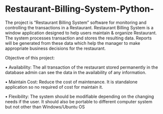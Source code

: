 # Restaurant-Billing-System-Python-

The project is “Restaurant Billing System” software for monitoring and controlling the
transactions in a Restaurant. Restaurant Billing System is a window application designed to help
users maintain & organize Restaurant. The system processes transaction and stores the resulting
data. Reports will be generated from these data which help the manager to make appropriate
business decisions for the restaurant.

Objective of this project:

• Availability: The all transaction of the restaurant stored permanently in the database admin
can see the data in the availability of any information.

• Maintain Cost: Reduce the cost of maintenance. It is standalone application so no required
of cost for maintain it.

• Flexibility: The system should be modifiable depending on the changing needs if the user.
It should also be portable to different computer system but not other than Windows/Ubuntu
OS
